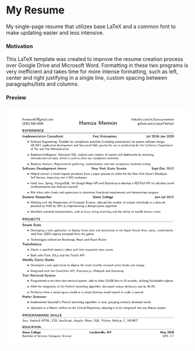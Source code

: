 # My Resume
My single-page resume that utilizes base LaTeX and a common font to make updating easier and less
intensive.

#### Motivation
This LaTeX template was created to improve the resume creation process over Google Drive and
Microsoft Word. Formatting in these two programs is very inefficient and takes time for more intense
formatting, such as left, center and right justifying in a single line, custom spacing between
paragraphs/lists and columns.


#### Preview
![resume](resume.png)

